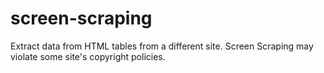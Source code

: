 # screen-scraping
Extract data from HTML tables from a different site. Screen Scraping may violate some site's copyright policies.
